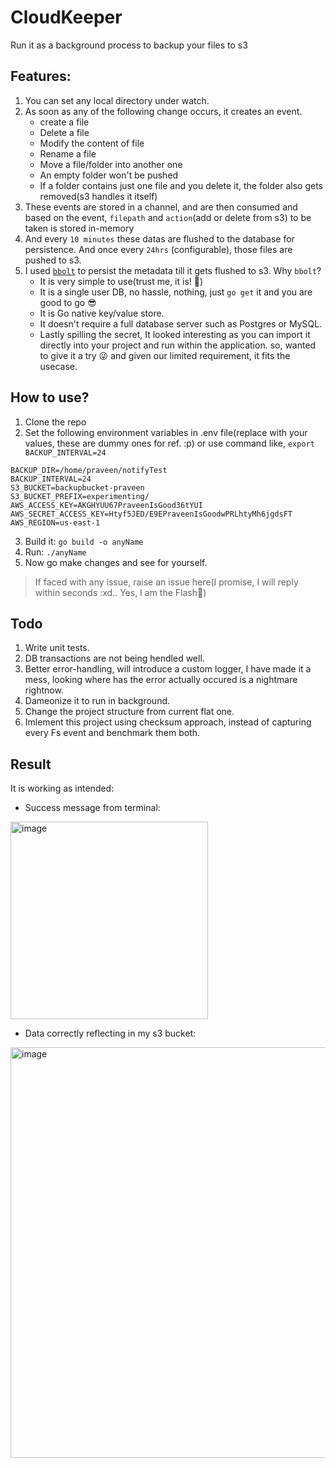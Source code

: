 # CloudKeeper
Run it as a background process to backup your files to s3



## Features:
1. You can set any local directory under watch.
2. As soon as any of the following change occurs, it creates an event.
    - create a file
    - Delete a file
    - Modify the content of file
    - Rename a file
    - Move a file/folder into another one
    - An empty folder won't be pushed
    - If a folder contains just one file and you delete it, the folder also gets removed(s3 handles it itself)
3. These events are stored in a channel, and are then consumed and based on the event, `filepath` and `action`(add or delete from s3) to be taken is stored in-memory
4. And every `10 minutes` these datas are flushed to the database for persistence. And once every `24hrs` (configurable), those files are pushed to s3.
5. I used [`bbolt`](https://github.com/etcd-io/bbolt) to persist the metadata till it gets flushed to s3. Why `bbolt`?
    - It is very simple to use(trust me, it is! 🫣)
    - It is a single user DB, no hassle, nothing, just `go get` it and you are good to go 😎
    - It is Go native key/value store.
    - It doesn't require a full database server such as Postgres or MySQL.
    - Lastly spilling the secret, It looked interesting as you can import it directly into your project and run within the application. so, wanted to give it a try 😜 and given our limited requirement, it fits the usecase.
  
## How to use?

1. Clone the repo
2. Set the following environment variables in .env file(replace with your values, these are dummy ones for ref. :p) or use command like, `export BACKUP_INTERVAL=24`
   
```
BACKUP_DIR=/home/praveen/notifyTest
BACKUP_INTERVAL=24
S3_BUCKET=backupbucket-praveen
S3_BUCKET_PREFIX=experimenting/
AWS_ACCESS_KEY=AKGHYUU67PraveenIsGood36tYUI
AWS_SECRET_ACCESS_KEY=Htyf5JED/E9EPraveenIsGoodwPRLhtyMh6jgdsFT
AWS_REGION=us-east-1
```

3. Build it: `go build -o anyName`
4. Run: `./anyName`
5. Now go make changes and see for yourself.
   
> If faced with any issue, raise an issue here(I promise, I will reply within seconds :xd.. Yes, I am the Flash🫣)



## Todo

 1. Write unit tests.
 2. DB transactions are not being hendled well.
 3. Better error-handling, will introduce a custom logger, I have made it a mess, looking where has the error actually occured is a nightmare rightnow.
 4. Dameonize it to run in background.
 5. Change the project structure from current flat one.
 6. Imlement this project using checksum approach, instead of capturing every Fs event and benchmark them both.

## Result

It is working as intended:
- Success message from terminal:
  
<img width="316" alt="image" src="https://github.com/user-attachments/assets/3ec58364-b656-400d-a842-e24507c7b01c">

- Data correctly reflecting in my s3 bucket:

<img width="657" alt="image" src="https://github.com/user-attachments/assets/13641e1d-f80f-40f8-ac3e-db50e89cea2e">

